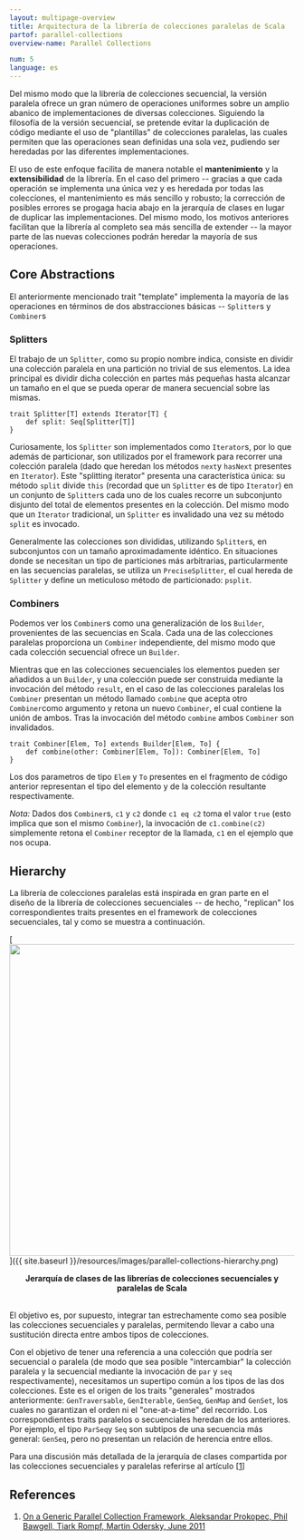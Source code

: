 ```yaml
---
layout: multipage-overview
title: Arquitectura de la librería de colecciones paralelas de Scala
partof: parallel-collections
overview-name: Parallel Collections

num: 5
language: es
---
```


Del mismo modo que la librería de colecciones secuencial, la versión paralela
ofrece un gran número de operaciones uniformes sobre un amplio abanico de
implementaciones de diversas colecciones. Siguiendo la filosofía de la versión
secuencial, se pretende evitar la duplicación de código mediante el uso de
"plantillas" de colecciones paralelas, las cuales permiten que las operaciones
sean definidas una sola vez, pudiendo ser heredadas por las diferentes implementaciones.

El uso de este enfoque facilita de manera notable el **mantenimiento** y la **extensibilidad**
de la librería. En el caso del primero -- gracias a que cada operación se implementa una única
vez y es heredada por todas las colecciones, el mantenimiento es más sencillo y robusto; la
corrección de posibles errores se progaga hacia abajo en la jerarquía de clases en lugar de
duplicar las implementaciones. Del mismo modo, los motivos anteriores facilitan que la librería al completo sea
más sencilla de extender -- la mayor parte de las nuevas colecciones podrán heredar la mayoría de sus
operaciones.

## Core Abstractions

El anteriormente mencionado trait "template" implementa la mayoría de las operaciones en términos
de dos abstracciones básicas -- `Splitter`s y `Combiner`s

### Splitters

El trabajo de un `Splitter`, como su propio nombre indica, consiste en dividir una
colección paralela en una partición no trivial de sus elementos. La idea principal
es dividir dicha colección en partes más pequeñas hasta alcanzar un tamaño en el que
se pueda operar de manera secuencial sobre las mismas.

    trait Splitter[T] extends Iterator[T] {
    	def split: Seq[Splitter[T]]
    }

Curiosamente, los `Splitter` son implementados como `Iterator`s, por lo que además de
particionar, son utilizados por el framework para recorrer una colección paralela
(dado que heredan los métodos `next`y `hasNext` presentes en `Iterator`).
Este "splitting iterator" presenta una característica única: su método `split`
divide `this` (recordad que un `Splitter` es de tipo `Iterator`) en un conjunto de
`Splitter`s cada uno de los cuales recorre un subconjunto disjunto del total de
elementos presentes en la colección. Del mismo modo que un `Iterator` tradicional,
un `Splitter` es invalidado una vez su método `split` es invocado.

Generalmente las colecciones son divididas, utilizando `Splitter`s, en subconjuntos
con un tamaño aproximadamente idéntico. En situaciones donde se necesitan un tipo de
particiones más arbitrarias, particularmente en las secuencias paralelas, se utiliza un
`PreciseSplitter`, el cual hereda de `Splitter` y define un meticuloso método de
 particionado: `psplit`.

### Combiners

Podemos ver los `Combiner`s como una generalización de los `Builder`, provenientes
de las secuencias en Scala. Cada una de las colecciones paralelas proporciona un
`Combiner` independiente, del mismo modo que cada colección secuencial ofrece un
`Builder`.

Mientras que en las colecciones secuenciales los elementos pueden ser añadidos a un
`Builder`, y una colección puede ser construida mediante la invocación del método
`result`, en el caso de las colecciones paralelas los `Combiner` presentan un método
llamado `combine` que acepta otro `Combiner`como argumento y retona un nuevo `Combiner`,
el cual contiene la unión de ambos. Tras la invocación del método `combine` ambos
`Combiner` son invalidados.

    trait Combiner[Elem, To] extends Builder[Elem, To] {
    	def combine(other: Combiner[Elem, To]): Combiner[Elem, To]
    }

Los dos parametros de tipo `Elem` y `To` presentes en el fragmento de código anterior
representan el tipo del elemento y de la colección resultante respectivamente.

_Nota:_ Dados dos `Combiner`s, `c1` y `c2` donde `c1 eq c2` toma el valor `true`
(esto implica que son el mismo `Combiner`), la invocación de `c1.combine(c2)`
simplemente retona el `Combiner` receptor de la llamada, `c1` en el ejemplo que
nos ocupa.

## Hierarchy

La librería de colecciones paralelas está inspirada en gran parte en el diseño
de la librería de colecciones secuenciales -- de hecho, "replican" los correspondientes
traits presentes en el framework de colecciones secuenciales, tal y como se muestra
a continuación.

[<img src="{{ site.baseurl }}/resources/images/parallel-collections-hierarchy.png" width="550">]({{ site.baseurl }}/resources/images/parallel-collections-hierarchy.png)

<center><b>Jerarquía de clases de las librerías de colecciones secuenciales y paralelas de Scala</b></center>
<br/>

El objetivo es, por supuesto, integrar tan estrechamente como sea posible las colecciones
secuenciales y paralelas, permitendo llevar a cabo una sustitución directa entre ambos
tipos de colecciones.

Con el objetivo de tener una referencia a una colección que podría ser secuencial o
paralela (de modo que sea posible "intercambiar" la colección paralela y la secuencial
mediante la invocación de `par` y `seq` respectivamente), necesitamos un supertipo común a
los tipos de las dos colecciones. Este es el origen de los traits "generales" mostrados
anteriormente: `GenTraversable`, `GenIterable`, `GenSeq`, `GenMap` and `GenSet`, los cuales
no garantizan el orden ni el "one-at-a-time" del recorrido. Los correspondientes traits paralelos
o secuenciales heredan de los anteriores. Por ejemplo, el tipo `ParSeq`y `Seq` son subtipos
de una secuencia más general: `GenSeq`, pero no presentan un relación de herencia entre ellos.

Para una discusión más detallada de la jerarquía de clases compartida por las colecciones secuenciales y
paralelas referirse al artículo \[[1][1]\]

## References

1. [On a Generic Parallel Collection Framework, Aleksandar Prokopec, Phil Bawgell, Tiark Rompf, Martin Odersky, June 2011][1]

[1]: http://infoscience.epfl.ch/record/165523/files/techrep.pdf "flawed-benchmark"
